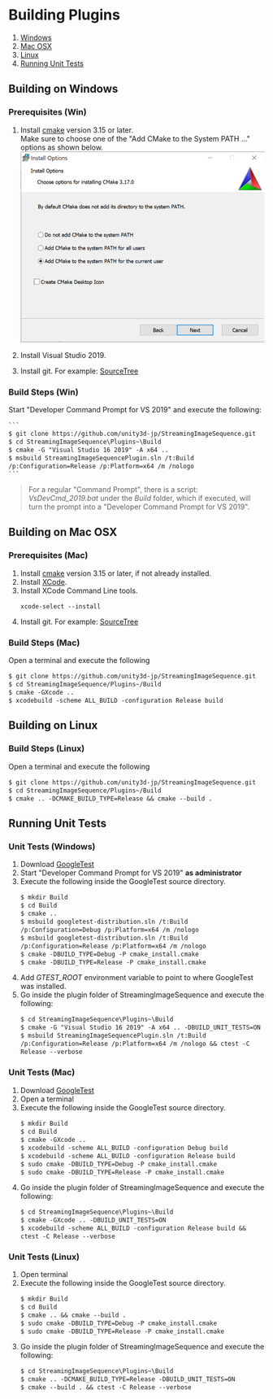 # Building Plugins

1. [Windows](#building-on-windows)
1. [Mac OSX](#building-on-mac-osx)
1. [Linux](#building-on-linux)
1. [Running Unit Tests](#running-unit-tests)


## Building on Windows

### Prerequisites (Win)

1. Install [cmake](https://cmake.org/)  version 3.15 or later.  
   Make sure to choose one of the "Add CMake to the System PATH ..." options as shown below.  
   ![CMakeInstallation](../../Images/CMakeInstallation.png)
   
1. Install Visual Studio 2019.
1. Install git. For example: [SourceTree](https://www.sourcetreeapp.com/)
    

### Build Steps (Win)


Start "Developer Command Prompt for VS 2019" and execute the following:

    ``` 
    $ git clone https://github.com/unity3d-jp/StreamingImageSequence.git
    $ cd StreamingImageSequence\Plugins~\Build 
    $ cmake -G "Visual Studio 16 2019" -A x64 ..
    $ msbuild StreamingImageSequencePlugin.sln /t:Build /p:Configuration=Release /p:Platform=x64 /m /nologo
    ```  

> For a regular "Command Prompt", there is a script: *VsDevCmd_2019.bat* 
> under the *Build* folder, which if executed, will turn the prompt into a 
> "Developer Command Prompt for VS 2019".


## Building on Mac OSX

### Prerequisites (Mac)

1. Install [cmake](https://cmake.org/)  version 3.15 or later, if not already installed.
1. Install [XCode](https://developer.apple.com/xcode/).
1. Install XCode Command Line tools.
    ``` 
    xcode-select --install
    ```  
1. Install git. For example: [SourceTree](https://www.sourcetreeapp.com/)


### Build Steps (Mac)

Open a terminal and execute the following

``` 
$ git clone https://github.com/unity3d-jp/StreamingImageSequence.git
$ cd StreamingImageSequence/Plugins~/Build 
$ cmake -GXcode ..
$ xcodebuild -scheme ALL_BUILD -configuration Release build
```

## Building on Linux 

### Build Steps (Linux)

Open a terminal and execute the following

``` 
$ git clone https://github.com/unity3d-jp/StreamingImageSequence.git
$ cd StreamingImageSequence/Plugins~/Build 
$ cmake .. -DCMAKE_BUILD_TYPE=Release && cmake --build . 
```

## Running Unit Tests

### Unit Tests (Windows) 

1. Download [GoogleTest](https://github.com/google/googletest/releases)
1. Start "Developer Command Prompt for VS 2019" **as administrator** 
3. Execute the following inside the GoogleTest source directory.
    ``` 
    $ mkdir Build
    $ cd Build
    $ cmake .. 
    $ msbuild googletest-distribution.sln /t:Build /p:Configuration=Debug /p:Platform=x64 /m /nologo
    $ msbuild googletest-distribution.sln /t:Build /p:Configuration=Release /p:Platform=x64 /m /nologo
    $ cmake -DBUILD_TYPE=Debug -P cmake_install.cmake
    $ cmake -DBUILD_TYPE=Release -P cmake_install.cmake
    ```
1. Add *GTEST_ROOT* environment variable to point to where GoogleTest was installed.
1. Go inside the plugin folder of StreamingImageSequence and execute the following:
    ``` 
    $ cd StreamingImageSequence\Plugins~\Build 
    $ cmake -G "Visual Studio 16 2019" -A x64 .. -DBUILD_UNIT_TESTS=ON
    $ msbuild StreamingImageSequencePlugin.sln /t:Build /p:Configuration=Release /p:Platform=x64 /m /nologo && ctest -C Release --verbose
    ```
### Unit Tests (Mac) 

1. Download [GoogleTest](https://github.com/google/googletest/releases)
1. Open a terminal 
3. Execute the following inside the GoogleTest source directory.
    ``` 
    $ mkdir Build
    $ cd Build
    $ cmake -GXcode ..
    $ xcodebuild -scheme ALL_BUILD -configuration Debug build
    $ xcodebuild -scheme ALL_BUILD -configuration Release build
    $ sudo cmake -DBUILD_TYPE=Debug -P cmake_install.cmake
    $ sudo cmake -DBUILD_TYPE=Release -P cmake_install.cmake
    ```
1. Go inside the plugin folder of StreamingImageSequence and execute the following:
    ``` 
    $ cd StreamingImageSequence\Plugins~\Build 
    $ cmake -GXcode .. -DBUILD_UNIT_TESTS=ON
    $ xcodebuild -scheme ALL_BUILD -configuration Release build && ctest -C Release --verbose
    ```

### Unit Tests (Linux) 

1. Open terminal 
3. Execute the following inside the GoogleTest source directory.
    ``` 
    $ mkdir Build
    $ cd Build
    $ cmake .. && cmake --build .
    $ sudo cmake -DBUILD_TYPE=Debug -P cmake_install.cmake
    $ sudo cmake -DBUILD_TYPE=Release -P cmake_install.cmake
    ```
1. Go inside the plugin folder of StreamingImageSequence and execute the following:
    ``` 
    $ cd StreamingImageSequence\Plugins~\Build 
    $ cmake .. -DCMAKE_BUILD_TYPE=Release -DBUILD_UNIT_TESTS=ON 
    $ cmake --build . && ctest -C Release --verbose
    ```









